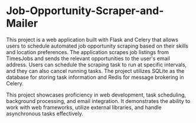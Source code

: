 # Job-Opportunity-Scraper-and-Mailer
This project is a web application built with Flask and Celery that allows users to schedule automated job opportunity scraping based on their skills and location preferences. The application scrapes job listings from TimesJobs and sends the relevant opportunities to the user's email address. Users can schedule the scraping task to run at specific intervals, and they can also cancel running tasks. The project utilizes SQLite as the database for storing task information and Redis for message brokering in Celery.

This project showcases proficiency in web development, task scheduling, background processing, and email integration. It demonstrates the ability to work with web frameworks, utilize external libraries, and handle asynchronous tasks effectively.
